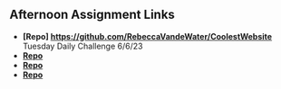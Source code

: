 ## Afternoon Assignment Links

* **[Repo] https://github.com/RebeccaVandeWater/CoolestWebsite** Tuesday Daily Challenge 6/6/23
* **[Repo](https://github.com/RebeccaVandeWater/<ASSIGNMENT_REPO>)**
* **[Repo](https://github.com/RebeccaVandeWater/<ASSIGNMENT_REPO>)**
* **[Repo](https://github.com/RebeccaVandeWater/<ASSIGNMENT_REPO>)**
